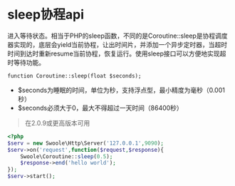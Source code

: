 # sleep协程api

进入等待状态。相当于PHP的sleep函数，不同的是Coroutine::sleep是协程调度器实现的，底层会yield当前协程，让出时间片，并添加一个异步定时器，当超时时间到达时重新resume当前协程，恢复运行。使用sleep接口可以方便地实现超时等待功能。

~~~
function Coroutine::sleep(float $seconds);
~~~
* $seconds为睡眠的时间，单位为秒，支持浮点型，最小精度为毫秒（0.001秒）
* $seconds必须大于0，最大不得超过一天时间（86400秒）

>在2.0.9或更高版本可用

```php
<?php
$serv = new Swoole\Http\Server('127.0.0.1',9090);
$serv->on('request',function($request,$response){
    Swoole\Coroutine::sleep(0.5);
    $response->end('hello world');
});
$serv->start();
```